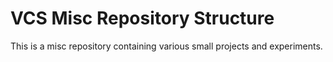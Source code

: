 # VCS Misc Repository Structure

This is a misc repository containing various small projects and experiments.
